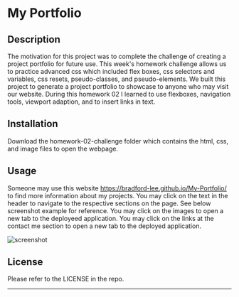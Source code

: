 # My Portfolio

## Description

The motivation for this project was to complete the challenge of creating a project portfolio for future use. This week's homework challenge allows us to practice advanced css which included flex boxes, css selectors and variables, css resets, pseudo-classes, and pseudo-elements. We built this project to generate a project portfolio to showcase to anyone who may visit our website. During this homework 02 I learned to use flexboxes, navigation tools, viewport adaption, and to insert links in text.

## Installation

Download the homework-02-challenge folder which contains the html, css, and image files to open the webpage.

## Usage 

Someone may use this website https://bradford-lee.github.io/My-Portfolio/ to find more information about my projects. You may click on the text in the header to navigate to the respective sections on the page. See below screenshot example for reference. You may click on the images to open a new tab to the deployeed application. You may click on the links at the contact me section to open a new tab to the deployed application.

![screenshot](https://user-images.githubusercontent.com/127280322/229426229-cead3f9a-8883-4a74-bd69-6a80824de545.PNG)

## License

Please refer to the LICENSE in the repo.

---
